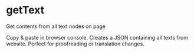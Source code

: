 # getText
Get contents from all text nodes on page
  
Copy & paste in browser console. Creates a JSON containing all texts from website. Perfect for proofreading or translation changes.
